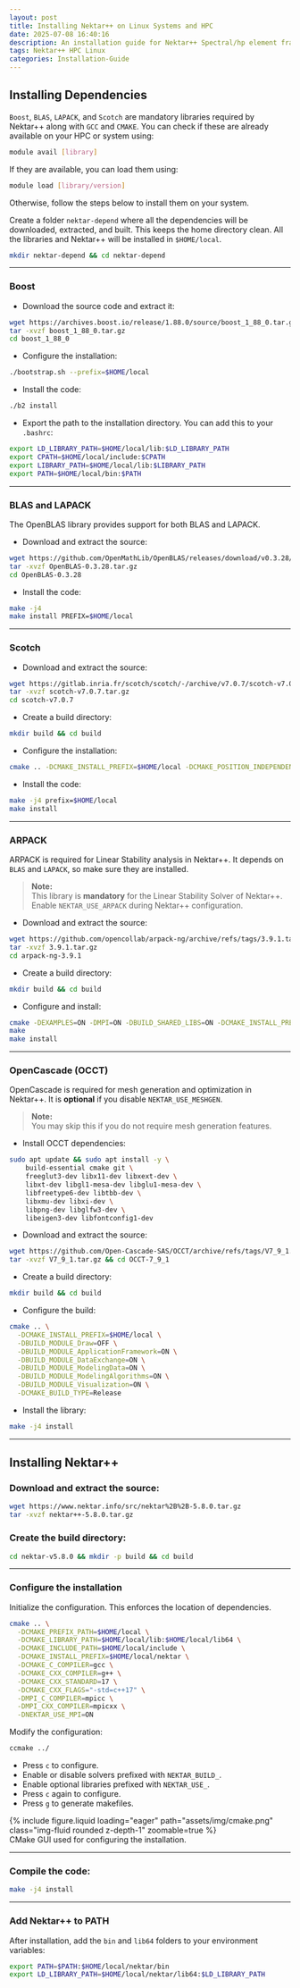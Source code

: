 ```yaml
---
layout: post
title: Installing Nektar++ on Linux Systems and HPC
date: 2025-07-08 16:40:16
description: An installation guide for Nektar++ Spectral/hp element framework on Linux systems and HPC clusters.
tags: Nektar++ HPC Linux
categories: Installation-Guide
---
```

## Installing Dependencies

`Boost`, `BLAS`, `LAPACK`, and `Scotch` are mandatory libraries required by Nektar++ along with `GCC` and `CMAKE`. You can check if these are already available on your HPC or system using:

```sh
module avail [library]
```

If they are available, you can load them using:

```sh
module load [library/version]
```

Otherwise, follow the steps below to install them on your system.

Create a folder `nektar-depend` where all the dependencies will be downloaded, extracted, and built. This keeps the home directory clean. All the libraries and Nektar++ will be installed in `$HOME/local`.

```sh
mkdir nektar-depend && cd nektar-depend
```

---

### Boost

- Download the source code and extract it:

```sh
wget https://archives.boost.io/release/1.88.0/source/boost_1_88_0.tar.gz
tar -xvzf boost_1_88_0.tar.gz
cd boost_1_88_0
```

- Configure the installation:

```sh
./bootstrap.sh --prefix=$HOME/local
```

- Install the code:

```sh
./b2 install
```

- Export the path to the installation directory. You can add this to your `.bashrc`:

```sh
export LD_LIBRARY_PATH=$HOME/local/lib:$LD_LIBRARY_PATH
export CPATH=$HOME/local/include:$CPATH
export LIBRARY_PATH=$HOME/local/lib:$LIBRARY_PATH
export PATH=$HOME/local/bin:$PATH
```

---

### BLAS and LAPACK

The OpenBLAS library provides support for both BLAS and LAPACK.

- Download and extract the source:

```sh
wget https://github.com/OpenMathLib/OpenBLAS/releases/download/v0.3.28/OpenBLAS-0.3.28.tar.gz
tar -xvzf OpenBLAS-0.3.28.tar.gz
cd OpenBLAS-0.3.28
```

- Install the code:

```sh
make -j4
make install PREFIX=$HOME/local
```

---

### Scotch

- Download and extract the source:

```sh
wget https://gitlab.inria.fr/scotch/scotch/-/archive/v7.0.7/scotch-v7.0.7.tar.gz
tar -xvzf scotch-v7.0.7.tar.gz
cd scotch-v7.0.7
```

- Create a build directory:

```sh
mkdir build && cd build
```

- Configure the installation:

```sh
cmake .. -DCMAKE_INSTALL_PREFIX=$HOME/local -DCMAKE_POSITION_INDEPENDENT_CODE=ON -DCMAKE_C_FLAGS="-fPIC" -DCMAKE_CXX_FLAGS="-fPIC"
```

- Install the code:

```sh
make -j4 prefix=$HOME/local
make install
```

---

### ARPACK

ARPACK is required for Linear Stability analysis in Nektar++. It depends on `BLAS` and `LAPACK`, so make sure they are installed.

> **Note:**  
> This library is **mandatory** for the Linear Stability Solver of Nektar++. Enable `NEKTAR_USE_ARPACK` during Nektar++ configuration.

- Download and extract the source:

```sh
wget https://github.com/opencollab/arpack-ng/archive/refs/tags/3.9.1.tar.gz
tar -xvzf 3.9.1.tar.gz
cd arpack-ng-3.9.1
```

- Create a build directory:

```sh
mkdir build && cd build
```

- Configure and install:

```sh
cmake -DEXAMPLES=ON -DMPI=ON -DBUILD_SHARED_LIBS=ON -DCMAKE_INSTALL_PREFIX:PATH=$HOME/local ..
make
make install
```

---

### OpenCascade (OCCT)

OpenCascade is required for mesh generation and optimization in Nektar++. It is **optional** if you disable `NEKTAR_USE_MESHGEN`.

> **Note:**  
> You may skip this if you do not require mesh generation features.

- Install OCCT dependencies:

```sh
sudo apt update && sudo apt install -y \
    build-essential cmake git \
    freeglut3-dev libx11-dev libxext-dev \
    libxt-dev libgl1-mesa-dev libglu1-mesa-dev \
    libfreetype6-dev libtbb-dev \
    libxmu-dev libxi-dev \
    libpng-dev libglfw3-dev \
    libeigen3-dev libfontconfig1-dev
```

- Download and extract the source:

```sh
wget https://github.com/Open-Cascade-SAS/OCCT/archive/refs/tags/V7_9_1.tar.gz
tar -xvzf V7_9_1.tar.gz && cd OCCT-7_9_1
```

- Create a build directory:

```sh
mkdir build && cd build
```

- Configure the build:

```sh
cmake .. \
  -DCMAKE_INSTALL_PREFIX=$HOME/local \
  -DBUILD_MODULE_Draw=OFF \
  -DBUILD_MODULE_ApplicationFramework=ON \
  -DBUILD_MODULE_DataExchange=ON \
  -DBUILD_MODULE_ModelingData=ON \
  -DBUILD_MODULE_ModelingAlgorithms=ON \
  -DBUILD_MODULE_Visualization=ON \
  -DCMAKE_BUILD_TYPE=Release
```

- Install the library:

```sh
make -j4 install
```

---

## Installing Nektar++

### Download and extract the source:

```sh
wget https://www.nektar.info/src/nektar%2B%2B-5.8.0.tar.gz
tar -xvzf nektar++-5.8.0.tar.gz
```

### Create the build directory:

```sh
cd nektar-v5.8.0 && mkdir -p build && cd build
```

---

### Configure the installation

Initialize the configuration. This enforces the location of dependencies.

```sh
cmake .. \
  -DCMAKE_PREFIX_PATH=$HOME/local \
  -DCMAKE_LIBRARY_PATH=$HOME/local/lib:$HOME/local/lib64 \
  -DCMAKE_INCLUDE_PATH=$HOME/local/include \
  -DCMAKE_INSTALL_PREFIX=$HOME/local/nektar \
  -DCMAKE_C_COMPILER=gcc \
  -DCMAKE_CXX_COMPILER=g++ \
  -DCMAKE_CXX_STANDARD=17 \
  -DCMAKE_CXX_FLAGS="-std=c++17" \
  -DMPI_C_COMPILER=mpicc \
  -DMPI_CXX_COMPILER=mpicxx \
  -DNEKTAR_USE_MPI=ON
```

Modify the configuration:

```sh
ccmake ../
```

- Press `c` to configure.
- Enable or disable solvers prefixed with `NEKTAR_BUILD_`.
- Enable optional libraries prefixed with `NEKTAR_USE_`.
- Press `c` again to configure.
- Press `g` to generate makefiles.

<div class="row mt-3">
    <div class="col-sm mt-3 mt-md-0">
        {% include figure.liquid loading="eager" path="assets/img/cmake.png" class="img-fluid rounded z-depth-1" zoomable=true %}
    </div>
</div>
<div class="caption">
    CMake GUI used for configuring the installation.
</div>


---

### Compile the code:

```sh
make -j4 install
```

---

### Add Nektar++ to PATH

After installation, add the `bin` and `lib64` folders to your environment variables:

```sh
export PATH=$PATH:$HOME/local/nektar/bin
export LD_LIBRARY_PATH=$HOME/local/nektar/lib64:$LD_LIBRARY_PATH
```
